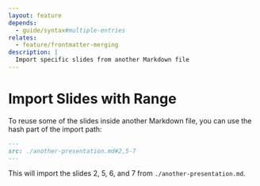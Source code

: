 ```yaml
---
layout: feature
depends:
  - guide/syntax#multiple-entries
relates:
  - feature/frontmatter-merging
description: |
  Import specific slides from another Markdown file
---
```


# Import Slides with Range

To reuse some of the slides inside another Markdown file, you can use the hash part of the import path:

```md
---
src: ./another-presentation.md#2,5-7
---
```

This will import the slides 2, 5, 6, and 7 from `./another-presentation.md`.
